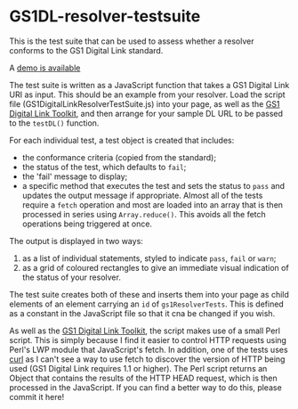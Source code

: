 # GS1DL-resolver-testsuite
This is the test suite that can be used to assess whether a resolver conforms to the GS1 Digital Link standard.
 
 A [demo is available](https://gs1.github.io/GS1DL-resolver-testsuite/)
 
 The test suite is written as a JavaScript function that takes a GS1 Digital Link URI as input. This should be an example from your resolver. Load the script file (GS1DigitalLinkResolverTestSuite.js) into your page, as well as the [GS1 Digital Link Toolkit](https://github.com/gs1/GS1DigitalLinkToolkit.js), and then arrange for your sample DL URL to be passed to the `testDL()` function. 
 
 For each individual test, a test object is created that includes:
 * the conformance criteria (copied from the standard);
 * the status of the test, which defaults to `fail`;
 * the 'fail' message to display;
 * a specific method that executes the test and sets the status to `pass` and updates the output message if appropriate.
 Almost all of the tests require a `fetch` operation and most are loaded into an array that is then processed in series using `Array.reduce()`. This avoids all the fetch operations being triggered at once. 
 
 The output is displayed in two ways:
 1. as a list of individual statements, styled to indicate `pass`, `fail` or `warn`;
 2. as a grid of coloured rectangles to give an immediate visual indication of the status of your resolver.
 
 The test suite creates both of these and inserts them into your page as child elements of an element carrying an `id` of `gs1ResolverTests`. This is defined as a constant in the JavaScript file so that it cna be changed if you wish.
 
 As well as the [GS1 Digital Link Toolkit](https://github.com/gs1/GS1DigitalLinkToolkit.js), the script makes use of a small Perl script. This is simply because I find it easier to control HTTP requests using Perl's LWP module that JavaScript's fetch. In addition, one of the tests uses [curl](https://curl.haxx.se/) as I can't see a way to use fetch to discover the version of HTTP being used (GS1 Digital Link requires 1.1 or higher). The Perl script returns an Object that contains the results of the HTTP HEAD request, which is then processed in the JavaScript. If you can find a better way to do this, please commit it here!

